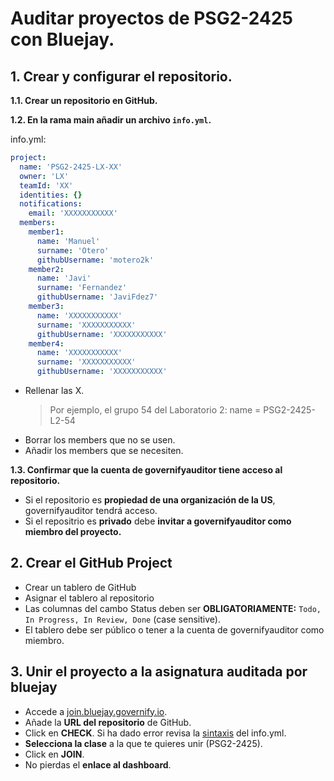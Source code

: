 
# Auditar proyectos de PSG2-2425 con Bluejay.

## 1. Crear y configurar el repositorio.

**1.1. Crear un repositorio en GitHub.**

**1.2. En la rama main añadir un archivo `info.yml`.**

info.yml:
```yaml
project:
  name: 'PSG2-2425-LX-XX'
  owner: 'LX'
  teamId: 'XX'
  identities: {}
  notifications:
    email: 'XXXXXXXXXXX'
  members:
    member1:
      name: 'Manuel'
      surname: 'Otero' 
      githubUsername: 'motero2k'
    member2:
      name: 'Javi'
      surname: 'Fernandez' 
      githubUsername: 'JaviFdez7'
    member3:
      name: 'XXXXXXXXXXX'
      surname: 'XXXXXXXXXXX' 
      githubUsername: 'XXXXXXXXXXX'
    member4:
      name: 'XXXXXXXXXXX'
      surname: 'XXXXXXXXXXX' 
      githubUsername: 'XXXXXXXXXXX'
```

- Rellenar las X.
    > Por ejemplo, el grupo 54 del Laboratorio 2:
    > name = PSG2-2425-L2-54
- Borrar los members que no se usen.
- Añadir los members que se necesiten.

**1.3. Confirmar que la cuenta de governifyauditor tiene acceso al repositorio.**
- Si el repositorio es **propiedad de una organización de la US**, governifyauditor tendrá acceso.
- Si el repositrio es **privado** debe **invitar a governifyauditor como miembro del proyecto.**

## 2. Crear el GitHub Project
- Crear un tablero de GitHub
- Asignar el tablero al repositorio
- Las columnas del cambo Status deben ser **OBLIGATORIAMENTE:** `Todo, In Progress, In Review, Done` (case sensitive).
- El tablero debe ser público o tener a la cuenta de governifyauditor como miembro.
## 3. Unir el proyecto a la asignatura auditada por bluejay

- Accede a [join.bluejay.governify.io](https://join.bluejay.governify.io).
- Añade la **URL del repositorio** de GitHub.
- Click en **CHECK**. Si ha dado error revisa la [sintaxis](https://www.yamllint.com/) del info.yml.
- **Selecciona la clase** a la que te quieres unir (PSG2-2425).
- Click en **JOIN**.
- No pierdas el **enlace al dashboard**.


